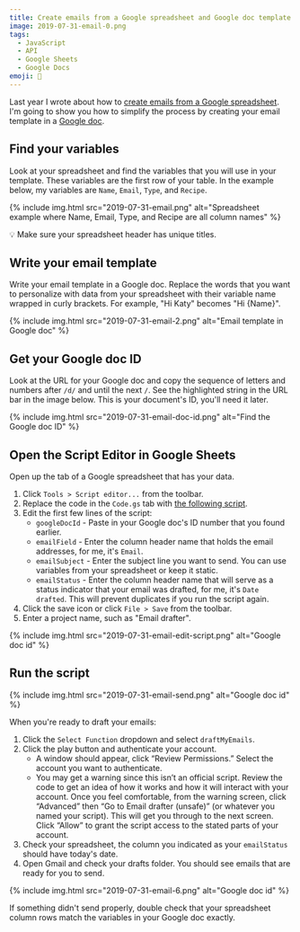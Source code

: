 ```yaml
---
title: Create emails from a Google spreadsheet and Google doc template
image: 2019-07-31-email-0.png
tags:
  - JavaScript
  - API
  - Google Sheets
  - Google Docs
emoji: 📨
---
```


Last year I wrote about how to [create emails from a Google spreadsheet](/code/google-sheets-to-gmail/). I'm going to show you how to simplify the process by creating your email template in a [Google doc](https://docs.google.com/).

## Find your variables

Look at your spreadsheet and find the variables that you will use in your template. These variables are the first row of your table. In the example below, my variables are `Name`, `Email`, `Type`, and `Recipe`.

<div class="photos">
{% include img.html src="2019-07-31-email.png" alt="Spreadsheet example where Name, Email, Type, and Recipe are all column names" %}
</div>

💡 Make sure your spreadsheet header has unique titles.

## Write your email template

Write your email template in a Google doc. Replace the words that you want to personalize with data from your spreadsheet with their variable name wrapped in curly brackets. For example, "Hi Katy" becomes "Hi {Name}".

<div class="photos">
{% include img.html src="2019-07-31-email-2.png" alt="Email template in Google doc" %}
</div>

## Get your Google doc ID

Look at the URL for your Google doc and copy the sequence of letters and numbers after `/d/` and until the next `/`. See the highlighted string in the URL bar in the image below. This is your document's ID, you'll need it later.

<div class="photos">
{% include img.html src="2019-07-31-email-doc-id.png" alt="Find the Google doc ID" %}
</div>

## Open the Script Editor in Google Sheets

Open up the tab of a Google spreadsheet that has your data.

1. Click `Tools > Script editor...` from the toolbar.
2. Replace the code in the `Code.gs` tab with [the following script](https://gist.github.com/katydecorah/34054b8d241265d18c068fbf413056e3).
3. Edit the first few lines of the script:
   - `googleDocId` - Paste in your Google doc's ID number that you found earlier.
   - `emailField` - Enter the column header name that holds the email addresses, for me, it's `Email`.
   - `emailSubject` - Enter the subject line you want to send. You can use variables from your spreadsheet or keep it static.
   - `emailStatus` - Enter the column header name that will serve as a status indicator that your email was drafted, for me, it's `Date drafted`. This will prevent duplicates if you run the script again.
4. Click the save icon or click `File > Save` from the toolbar.
5. Enter a project name, such as "Email drafter".

<div class="photos">
{% include img.html src="2019-07-31-email-edit-script.png" alt="Google doc id" %}
</div>

## Run the script

<div class="photos">
{% include img.html src="2019-07-31-email-send.png" alt="Google doc id" %}
</div>

When you're ready to draft your emails:

1. Click the `Select Function` dropdown and select `draftMyEmails`.
2. Click the play button and authenticate your account.
   - A window should appear, click “Review Permissions.” Select the account you want to authenticate.
   - You may get a warning since this isn’t an official script. Review the code to get an idea of how it works and how it will interact with your account. Once you feel comfortable, from the warning screen, click “Advanced” then “Go to Email drafter (unsafe)” (or whatever you named your script). This will get you through to the next screen. Click “Allow” to grant the script access to the stated parts of your account.
3. Check your spreadsheet, the column you indicated as your `emailStatus` should have today's date.
4. Open Gmail and check your drafts folder. You should see emails that are ready for you to send.

<div class="photos">
{% include img.html src="2019-07-31-email-6.png" alt="Google doc id" %}
</div>

If something didn't send properly, double check that your spreadsheet column rows match the variables in your Google doc exactly.
